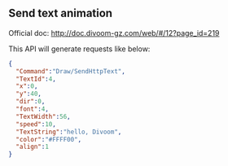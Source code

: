 ## Send text animation

Official doc: <http://doc.divoom-gz.com/web/#/12?page_id=219>

This API will generate requests like below:

```json
{
  "Command":"Draw/SendHttpText",
  "TextId":4,
  "x":0,
  "y":40,
  "dir":0,
  "font":4,
  "TextWidth":56,
  "speed":10,
  "TextString":"hello, Divoom",
  "color":"#FFFF00",
  "align":1
}
```